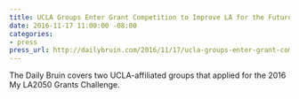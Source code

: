 ```yaml
---
title: UCLA Groups Enter Grant Competition to Improve LA for the Future
date: 2016-11-17 11:00:00 -08:00
categories:
- press
press_url: http://dailybruin.com/2016/11/17/ucla-groups-enter-grant-competition-to-improve-la-for-the-future/
---
```


The Daily Bruin covers two UCLA-affiliated groups that applied for the 2016 My LA2050 Grants Challenge.
